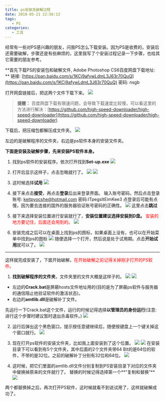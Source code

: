 ```yaml
---
title: ps安装及破解过程 
date: 2018-05-21 22:56:13
tags: 
   - PS
categories:
   - 工具
---
```


经常有一些对PS感兴趣的朋友，问我PS怎么下载安装。因为PS是收费的，安装后还需要破解，步骤还是有些麻烦的，这里我写了个安装过程记录一下步骤，也给其它需要的朋友参考。



**首先下载PS的安装包和破解文件, Adobe Photoshop CS6百度网盘下载地址: ** 链接: [https://pan.baidu.com/s/1KCj9afywLdmL3J63r70QuQ](https://pan.baidu.com/s/1KCj9afywLdmL3J63r70QuQ) 密码: nsgb

<!-- more -->
打开网盘链接后，把这两个文件下载下来。
![](http://p9i3bjj2h.bkt.clouddn.com/2018-05-29-173621.jpg)



> **提醒：** 百度网盘下载有限速问题，会导致下载速度比较慢，可以看这里的方法进行解决：[https://github.com/high-speed-downloader/high-speed-downloader](https://github.com/high-speed-downloader/high-speed-downloader)



下载后，把压缩包都解压成文件夹。
![](http://p9i3bjj2h.bkt.clouddn.com/2018-05-29-173623.jpg)

左边的是破解程序的文件夹，右边是ps软件本身的安装文件夹。

**下面是安装及破解步骤，先来安装PS软件本身。**
1. 找到ps软件的安装程序。依次打开找到**Set-up.exe**
![](http://p9i3bjj2h.bkt.clouddn.com/2018-05-29-173624.jpg)



2. 打开后显示这样子，点击忽略就行了。
![](http://p9i3bjj2h.bkt.clouddn.com/2018-05-29-173625.jpg)
![](http://p9i3bjj2h.bkt.clouddn.com/2018-05-29-173626.jpg)


3. 这时候选择**试用**
![](http://p9i3bjj2h.bkt.clouddn.com/2018-05-29-173627.jpg)



4. 接下来点击**接受**，再点击**登录**后出来登录界面。
   输入账号密码，然后点击登录
账号: keitpyocshe@hotmail.com 
密码:ITpegsItEimKee3
点登录后可能有点慢，因为要去连接的国外的服务器验证账号密码的正确性。
![](http://p9i3bjj2h.bkt.clouddn.com/2018-05-29-173628.jpg)
这里点击**跳过**

5. 接下来选择安装位置进行安装就行了，**安装位置建议选择安装到D盘。**
<font color="red">安装的地方要记住，后面还会用到的。</font>
![](http://p9i3bjj2h.bkt.clouddn.com/2018-05-29-173629.jpg)

6. 安装完成之后可以在桌面上找到ps的图标，如果桌面上没有，也可以在开始菜单中找到ps的图标
![](http://p9i3bjj2h.bkt.clouddn.com/2018-05-29-173631.jpg)
随便选择一个打开，然后说是处于试用期。点击**开始试用**就可以了。
![](http://p9i3bjj2h.bkt.clouddn.com/2018-05-29-173632.jpg)



----



这样就完成安装了，下面开始破解，<font color="red">在开始破解之前记得关掉刚才打开的PS软件。</font>

1. **找到破解程序的文件夹**，文件夹里的文件大概是这样子的。
  ![](http://p9i3bjj2h.bkt.clouddn.com/2018-05-29-173633.jpg)
  ![](http://p9i3bjj2h.bkt.clouddn.com/2018-05-29-173635.jpg)

  - 左边的**Crack.bat**是屏蔽hosts文件地址用的(目的是为了屏蔽ps软件与服务器的通信阻止他验证软件的激活状态)。
  - 右边的**amtlib.dll**是破解补丁文件。

  先运行一下Crack.bat这个文件，运行的时候记得选择**以管理员的身份运行**(注意: 进行这个步骤时建议暂时退出杀毒软件。)
  ![](http://p9i3bjj2h.bkt.clouddn.com/2018-05-29-173636.jpg)

2. 运行后弹出这个黑色窗口，提示按任意键继续后，随便按键盘上一个键关掉这个窗口就行。
  ![](http://p9i3bjj2h.bkt.clouddn.com/2018-05-29-173638.jpg)

3. 现在打开ps软件的安装文件夹，比如我上面安装到了这个位置。
    ![](http://p9i3bjj2h.bkt.clouddn.com/2018-05-29-173639.jpg)
    ![](http://p9i3bjj2h.bkt.clouddn.com/2018-05-29-173640.jpg)
    在安装目录下可以看到有5个文件夹，其中后面的2个文件夹带64 Bit的是64位的软件，不带的是32位。之前的破解补丁分别有32位和64位。
    ![](http://p9i3bjj2h.bkt.clouddn.com/2018-05-29-173641.jpg)

4. 这时候，把它们里面的amtlib.dll文件分别复制到PS安装目录下对应的文件夹中替换掉原来的文件就行了。
   替换的时候记得选择第一个**“复制和替换”**
   ![](http://p9i3bjj2h.bkt.clouddn.com/2018-05-29-173642.jpg)



两个都替换掉之后，再次打开PS软件，这时候就看不到说试用了，这样就破解成功了。

